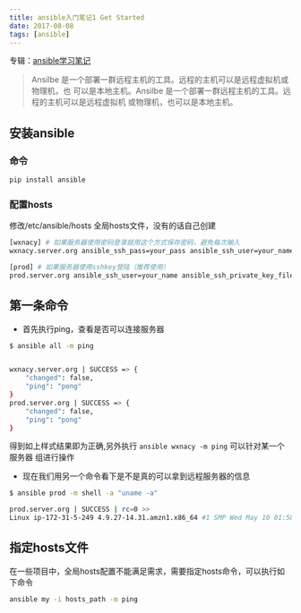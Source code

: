 ```yaml
---
title: ansible入门笔记1 Get Started
date: 2017-08-08
tags: [ansible]
---
```


专辑：[ansible学习笔记](/2017/08/14/ansible-2017-08-14-album-study-notes/)

> Ansilbe 是一个部署一群远程主机的工具。远程的主机可以是远程虚拟机或物理机，也
可以是本地主机。Ansilbe 是一个部署一群远程主机的工具。远程的主机可以是远程虚拟机
或物理机，也可以是本地主机。

<!-- move -->
<!-- toc -->

## 安装ansible
### 命令
```bash
pip install ansible
```
### 配置hosts
修改/etc/ansible/hosts 全局hosts文件，没有的话自己创建
```bash
[wxnacy] # 如果服务器使用密码登录就用这个方式保存密码，避免每次输入
wxnacy.server.org ansible_ssh_pass=your_pass ansible_ssh_user=your_name

[prod] # 如果服务器使用sshkey登陆（推荐使用）
prod.server.org ansible_ssh_user=your_name ansible_ssh_private_key_file=key_path
```
## 第一条命令

- 首先执行ping，查看是否可以连接服务器

```bash
$ ansible all -m ping


wxnacy.server.org | SUCCESS => {
    "changed": false,
    "ping": "pong"
}
prod.server.org | SUCCESS => {
    "changed": false,
    "ping": "pong"
}
```
得到如上样式结果即为正确,另外执行 `ansible wxnacy -m ping` 可以针对某一个服务器
组进行操作

- 现在我们用另一个命令看下是不是真的可以拿到远程服务器的信息

```bash
$ ansible prod -m shell -a "uname -a"

prod.server.org | SUCCESS | rc=0 >>
Linux ip-172-31-5-249 4.9.27-14.31.amzn1.x86_64 #1 SMP Wed May 10 01:58:40 UTC 2017 x86_64 x86_64 x86_64 GNU/Linux
```

## 指定hosts文件
在一些项目中，全局hosts配置不能满足需求，需要指定hosts命令，可以执行如下命令
```bash
ansible my -i hosts_path -m ping
```


